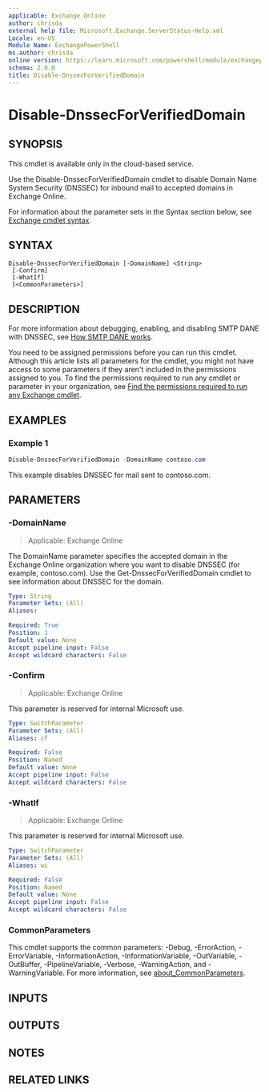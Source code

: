 ```yaml
---
applicable: Exchange Online
author: chrisda
external help file: Microsoft.Exchange.ServerStatus-Help.xml
Locale: en-US
Module Name: ExchangePowerShell
ms.author: chrisda
online version: https://learn.microsoft.com/powershell/module/exchangepowershell/disable-dnssecforverifieddomain
schema: 2.0.0
title: Disable-DnssecForVerifiedDomain
---
```


# Disable-DnssecForVerifiedDomain

## SYNOPSIS
This cmdlet is available only in the cloud-based service.

Use the Disable-DnssecForVerifiedDomain cmdlet to disable Domain Name System Security (DNSSEC) for inbound mail to accepted domains in Exchange Online.

For information about the parameter sets in the Syntax section below, see [Exchange cmdlet syntax](https://learn.microsoft.com/powershell/exchange/exchange-cmdlet-syntax).

## SYNTAX

```
Disable-DnssecForVerifiedDomain [-DomainName] <String>
 [-Confirm]
 [-WhatIf]
 [<CommonParameters>]
```

## DESCRIPTION
For more information about debugging, enabling, and disabling SMTP DANE with DNSSEC, see [How SMTP DANE works](https://learn.microsoft.com/purview/how-smtp-dane-works).

You need to be assigned permissions before you can run this cmdlet. Although this article lists all parameters for the cmdlet, you might not have access to some parameters if they aren't included in the permissions assigned to you. To find the permissions required to run any cmdlet or parameter in your organization, see [Find the permissions required to run any Exchange cmdlet](https://learn.microsoft.com/powershell/exchange/find-exchange-cmdlet-permissions).

## EXAMPLES

### Example 1
```powershell
Disable-DnssecForVerifiedDomain -DomainName contoso.com
```

This example disables DNSSEC for mail sent to contoso.com.

## PARAMETERS

### -DomainName

> Applicable: Exchange Online

The DomainName parameter specifies the accepted domain in the Exchange Online organization where you want to disable DNSSEC (for example, contoso.com). Use the Get-DnssecForVerifiedDomain cmdlet to see information about DNSSEC for the domain.

```yaml
Type: String
Parameter Sets: (All)
Aliases:

Required: True
Position: 1
Default value: None
Accept pipeline input: False
Accept wildcard characters: False
```

### -Confirm

> Applicable: Exchange Online

This parameter is reserved for internal Microsoft use.

```yaml
Type: SwitchParameter
Parameter Sets: (All)
Aliases: cf

Required: False
Position: Named
Default value: None
Accept pipeline input: False
Accept wildcard characters: False
```

### -WhatIf

> Applicable: Exchange Online

This parameter is reserved for internal Microsoft use.

```yaml
Type: SwitchParameter
Parameter Sets: (All)
Aliases: wi

Required: False
Position: Named
Default value: None
Accept pipeline input: False
Accept wildcard characters: False
```

### CommonParameters
This cmdlet supports the common parameters: -Debug, -ErrorAction, -ErrorVariable, -InformationAction, -InformationVariable, -OutVariable, -OutBuffer, -PipelineVariable, -Verbose, -WarningAction, and -WarningVariable. For more information, see [about_CommonParameters](https://go.microsoft.com/fwlink/p/?LinkID=113216).

## INPUTS

## OUTPUTS

## NOTES

## RELATED LINKS
